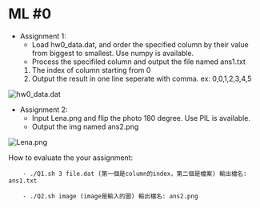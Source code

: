 ML #0
=====

- Assignment 1:
    + Load hw0_data.dat, and order the specified column by their value from biggest to smallest. Use numpy is available.
    + Process the specifiled column and output the file named ans1.txt
    1. The index of column starting from 0
    2. Output the result in one line seperate with comma. ex: 0,0,1,2,3,4,5

![](http://i67.tinypic.com/1585qtu.png "hw0_data.dat")

- Assignment 2:
    + Input Lena.png and flip the photo 180 degree. Use PIL is available.
    + Output the img named ans2.png

![](http://i66.tinypic.com/ms0yl1.png "Lena.png")

How to evaluate the your assignment:
```
    - ./Q1.sh 3 file.dat (第一個是column的index，第二個是檔案) 輸出檔名: ans1.txt

    - ./Q2.sh image (image是輸入的圖) 輸出檔名: ans2.png
```
